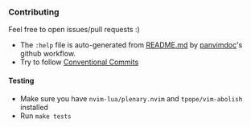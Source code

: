 ### Contributing
Feel free to open issues/pull requests :)

+ The `:help` file is auto-generated from [README.md](./README.md) by [panvimdoc](https://github.com/kdheepak/panvimdoc)'s github workflow.
+ Try to follow [Conventional Commits](https://www.conventionalcommits.org/en/v1.0.0-beta.2/#summary)

#### Testing
+ Make sure you have `nvim-lua/plenary.nvim` and `tpope/vim-abolish` installed
+ Run `make tests`

